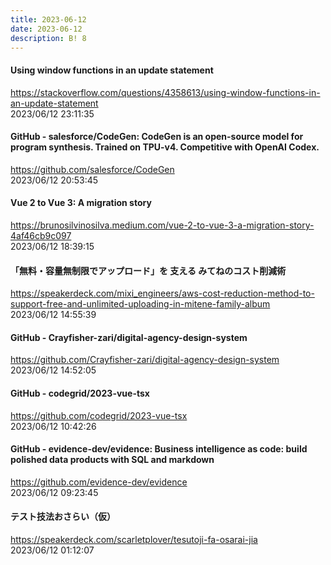 ```yaml
---
title: 2023-06-12
date: 2023-06-12
description: B! 8
---
```


#### Using window functions in an update statement
https://stackoverflow.com/questions/4358613/using-window-functions-in-an-update-statement<br>
2023/06/12 23:11:35<br>


#### GitHub - salesforce/CodeGen: CodeGen is an open-source model for program synthesis. Trained on TPU-v4. Competitive with OpenAI Codex.
https://github.com/salesforce/CodeGen<br>
2023/06/12 20:53:45<br>


#### Vue 2 to Vue 3: A migration story
https://brunosilvinosilva.medium.com/vue-2-to-vue-3-a-migration-story-4af46cb9c097<br>
2023/06/12 18:39:15<br>


#### 「無料・容量無制限でアップロード」を 支える みてねのコスト削減術
https://speakerdeck.com/mixi_engineers/aws-cost-reduction-method-to-support-free-and-unlimited-uploading-in-mitene-family-album<br>
2023/06/12 14:55:39<br>


#### GitHub - Crayfisher-zari/digital-agency-design-system
https://github.com/Crayfisher-zari/digital-agency-design-system<br>
2023/06/12 14:52:05<br>


#### GitHub - codegrid/2023-vue-tsx
https://github.com/codegrid/2023-vue-tsx<br>
2023/06/12 10:42:26<br>


#### GitHub - evidence-dev/evidence: Business intelligence as code: build polished data products with SQL and markdown
https://github.com/evidence-dev/evidence<br>
2023/06/12 09:23:45<br>


#### テスト技法おさらい（仮）
https://speakerdeck.com/scarletplover/tesutoji-fa-osarai-jia<br>
2023/06/12 01:12:07<br>


